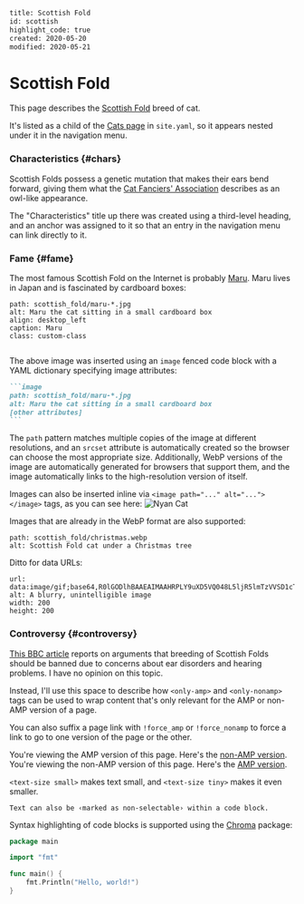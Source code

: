```page
title: Scottish Fold
id: scottish
highlight_code: true
created: 2020-05-20
modified: 2020-05-21
```

# Scottish Fold

This page describes the [Scottish Fold] breed of cat.

It's listed as a child of the [Cats page](cats.html) in `site.yaml`, so it
appears nested under it in the navigation menu.

### Characteristics {#chars}

Scottish Folds possess a genetic mutation that makes their ears bend forward,
giving them what the [Cat Fanciers' Association] describes as an owl-like
appearance.

The "Characteristics" title up there was created using a third-level heading,
and an anchor was assigned to it so that an entry in the navigation menu can
link directly to it.

[Scottish Fold]: https://en.wikipedia.org/wiki/Scottish_Fold
[Cat Fanciers' Association]: https://cfa.org/scottish-fold/scottish-fold-article/

### Fame {#fame}

The most famous Scottish Fold on the Internet is probably [Maru]. Maru lives in
Japan and is fascinated by cardboard boxes:

```image
path: scottish_fold/maru-*.jpg
alt: Maru the cat sitting in a small cardboard box
align: desktop_left
caption: Maru
class: custom-class
```

```clear
```

The above image was inserted using an `image` fenced code block with a YAML
dictionary specifying image attributes:

````md
```image
path: scottish_fold/maru-*.jpg
alt: Maru the cat sitting in a small cardboard box
[other attributes]
```
````

The `path` pattern matches multiple copies of the image at different
resolutions, and an `srcset` attribute is automatically created so the browser
can choose the most appropriate size. Additionally, WebP versions of the image
are automatically generated for browsers that support them, and the image
automatically links to the high-resolution version of itself.

Images can also be inserted inline via `<image path="..." alt="..."></image>`
tags, as you can see here: <image path="scottish_fold/nyan.gif" alt="Nyan Cat"></image>

Images that are already in the WebP format are also supported:

```image
path: scottish_fold/christmas.webp
alt: Scottish Fold cat under a Christmas tree
```

Ditto for data URLs:

```image
url: data:image/gif;base64,R0lGODlhBAAEAIMAAHRPLY9uXD5VQ048L5ljR5lmTzVVSD1cTbWnnIJ1VEBXTyhRQ8bGvXp2Sk5fVjRYUCwAAAAABAAEAAAEC4AgFkpqwig3znoiADs=
alt: A blurry, unintelligible image
width: 200
height: 200
```

[Maru]: https://en.wikipedia.org/wiki/Maru_(cat)

### Controversy {#controversy}

[This BBC article](https://www.bbc.com/news/uk-scotland-39717634) reports on
arguments that breeding of Scottish Folds should be banned due to concerns about
ear disorders and hearing problems. I have no opinion on this topic.

Instead, I'll use this space to describe how `<only-amp>` and `<only-nonamp>`
tags can be used to wrap content that's only relevant for the AMP or non-AMP
version of a page.

You can also suffix a page link with `!force_amp` or `!force_nonamp` to force a
link to go to one version of the page or the other.

<only-amp>You're viewing the AMP version of this page. Here's the [non-AMP
version](scottish_fold.html!force_nonamp).</only-amp>
<only-nonamp>You're viewing the non-AMP version of this page. Here's the [AMP
version](scottish_fold.html!force_amp).</only-nonamp>

`<text-size small>` <text-size small>makes text small</text-size>, and
`<text-size tiny>` <text-size tiny>makes it even smaller</text-size>.

```
Text can also be ‹marked as non-selectable› within a code block.
```

Syntax highlighting of code blocks is supported using the [Chroma] package:

```go
package main

import "fmt"

func main() {
	fmt.Println("Hello, world!")
}
```

[Chroma]: https://github.com/alecthomas/chroma
